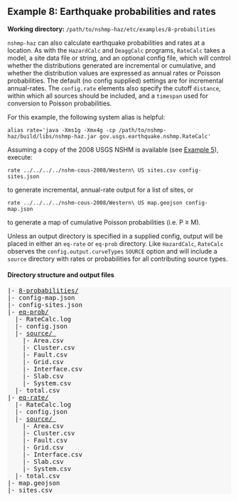 Example 8: Earthquake probabilities and rates
---------------------------------------------

__Working directory:__ `/path/to/nshmp-haz/etc/examples/8-probabilities`

`nshmp-haz` can also calculate earthquake probabilities and rates at a location. As with the `HazardCalc` and `DeaggCalc` programs, `RateCalc` takes a model, a site data file or string, and an optional config file, which will control whether the distributions generated are incremental or cumulative, and whether the distribution values are expressed as annual rates or Poisson probabilities. The default (no config supplied) settings are for incremental annual-rates. The `config.rate` elements also specify the cutoff `distance`, within which all sources should be included, and a `timespan` used for conversion to Poisson probabilities.

For this example, the following system alias is helpful:

```Shell
alias rate='java -Xms1g -Xmx4g -cp /path/to/nshmp-haz/build/libs/nshmp-haz.jar gov.usgs.earthquake.nshmp.RateCalc'
```

Assuming a copy of the 2008 USGS NSHM is available (see [Example 5](../5-complex-model)), execute:

```Shell
rate ../../../../nshm-cous-2008/Western\ US sites.csv config-sites.json
```

to generate incremental, annual-rate output for a list of sites, or

```Shell
rate ../../../../nshm-cous-2008/Western\ US map.geojson config-map.json
```

to generate a map of cumulative Poisson probabilities (i.e. P ≥ M).

Unless an output directory is specified in a supplied config, output will be placed in either an `eq-rate` or `eq-prob` directory. Like `HazardCalc`, `RateCalc` observes the `config.output.curveTypes` `SOURCE` option and will include a `source` directory with rates or probabilities for all contributing source types.




#### Directory structure and output files

<pre style="background: #f7f7f7">
|- <a href="../../example_outputs/8-probabilities" >8-probabilities/</a>
|- config-map.json
|- config-sites.json
|- <a href="../../example_outputs/8-probabilities/eq-prob">eq-prob/</a>
  |- RateCalc.log
  |- config.json
  |- <a href="../../example_outputs/8-probabilities/eq-prob/source" >source/ </a>
    |- Area.csv
    |- Cluster.csv
    |- Fault.csv
    |- Grid.csv
    |- Interface.csv
    |- Slab.csv
    |- System.csv
  |- total.csv
|- <a href="../../example_outputs/8-probabilities/eq-rate">eq-rate/</a>
  |- RateCalc.log
  |- config.json
  |- <a href="../../example_outputs/8-probabilities/eq-rate/source" >source/ </a>
    |- Area.csv
    |- Cluster.csv
    |- Fault.csv
    |- Grid.csv
    |- Interface.csv
    |- Slab.csv
    |- System.csv
  |- total.csv
|- map.geojson
|- sites.csv
</pre>
